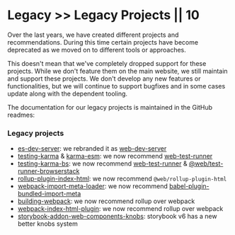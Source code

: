 # Legacy >> Legacy Projects || 10

Over the last years, we have created different projects and recommendations. During this time certain projects have become deprecated as we moved on to different tools or approaches.

This doesn't mean that we've completely dropped support for these projects. While we don't feature them on the main website, we still maintain and support these projects. We don't develop any new features or functionalities, but we will continue to support bugfixes and in some cases update along with the dependent tooling.

The documentation for our legacy projects is maintained in the GitHub readmes:

### Legacy projects

- [es-dev-server](https://github.com/open-wc/es-dev-server): we rebranded it as [web-dev-server](https://modern-web.dev/docs/dev-server/overview/)
- [testing-karma](https://github.com/open-wc/legacy/tree/master/packages/testing-karma) & [karma-esm](https://github.com/open-wc/legacy/tree/master/packages/karma-esm): we now recommend [web-test-runner](https://modern-web.dev/docs/test-runner/overview/)
- [testing-karma-bs](https://github.com/open-wc/legacy/tree/master/packages/testing-karma-bs): we now recommend [web-test-runner](https://modern-web.dev/docs/test-runner/overview/) & [@web/test-runner-browserstack](https://modern-web.dev/docs/test-runner/browser-launchers/browserstack/)
- [rollup-plugin-index-html](https://github.com/open-wc/legacy/tree/master/packages/rollup-plugin-index-html): we now recommend `@web/rollup-plugin-html`
- [webpack-import-meta-loader](https://github.com/open-wc/legacy/tree/master/packages/webpack-import-meta-loader): we now recommend [babel-plugin-bundled-import-meta](https://www.npmjs.com/package/babel-plugin-bundled-import-meta)
- [building-webpack](https://github.com/open-wc/legacy/tree/master/packages/building-webpack): we now recommend rollup over webpack
- [webpack-index-html-plugin](https://github.com/open-wc/legacy/tree/master/packages/webpack-index-html-plugin): we now recommend rollup over webpack
- [storybook-addon-web-components-knobs](https://github.com/open-wc/legacy/tree/master/packages/storybook-addon-web-components-knobs): storybook v6 has a new better knobs system

